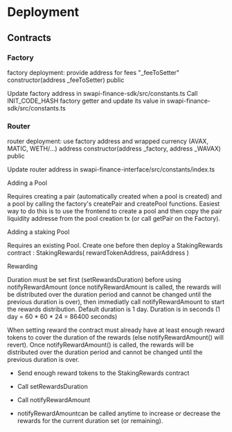 # Deployment

## Contracts

### Factory
factory deployment: provide address for fees "_feeToSetter"
constructor(address _feeToSetter) public

Update factory address in swapi-finance-sdk/src/constants.ts
Call INIT_CODE_HASH factory getter and update its value in swapi-finance-sdk/src/constants.ts

### Router
router deployment: use factory address and wrapped currency (AVAX, MATIC, WETH/...) address
constructor(address _factory, address _WAVAX) public


Update router address in swapi-finance-interface/src/constants/index.ts


Adding a Pool

Requires creating a pair (automatically created when a pool is created) and a pool by calling the factory's createPair and createPool functions.
Easiest way to do this is to use the frontend to create a pool and then copy the pair liquidity  addresse from the pool creation tx (or call getPair on the Factory).

Adding a staking Pool

Requires an existing Pool. Create one before then deploy a StakingRewards contract :
 StakingRewards( rewardTokenAddress, pairAddress )


Rewarding

Duration must be set first (setRewardsDuration) before using notifyRewardAmount (once notifyRewardAmount is called, the rewards will be distributed over the duration period and cannot be changed until the previous duration is over), then immediatly call notifyRewardAmount to start the rewards distribution.
Default duration is 1 day.
Duration is in seconds (1 day = 60 * 60 * 24 = 86400 seconds)

When setting reward the contract must already have at least enough reward tokens to cover the duration of the rewards (else notifyRewardAmount() will revert).
Once notifyRewardAmount() is called, the rewards will be distributed over the duration period and cannot be changed until the previous duration is over.

- Send enough reward tokens to the StakingRewards contract
- Call setRewardsDuration
- Call notifyRewardAmount

- notifyRewardAmountcan be called anytime to increase or decrease the rewards for the current  duration set (or remaining).